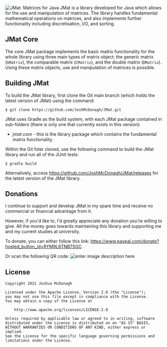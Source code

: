 ﻿![JMat: Matrices for Java](https://1.bp.blogspot.com/-HBB4foZmv4I/YPxmtma_HJI/AAAAAAAAAcY/TuLtrSs18VwJPzXNnTyyxJwWRYMOUY3dACLcBGAsYHQ/s928/Matrices+for+Java+Banner.png)
JMat is a library developed for Java which allows for the use and manipulation of matrices. The library handles fundamental mathematical operations on matrices, and also implements further functionality including discretisation, I/O, and sorting.

## JMat Core

The core JMat package implements the basic matrix functionality for the whole library using three main types of matrix object: the generic matrix (`GMatrix`), the comparable matrix (`CMatrix`), and the double matrix (`DMatrix`). Using these matrix objects, use and manipulation of matrices is possible.

## Building JMat

To build the JMat library, first clone the Git main branch (which holds the latest version of JMat) using the command:

	$ git clone https://github.com/JoshMcDonagh/JMat.git

JMat uses Gradle as the build system, with each JMat package contained in sub-folders (there is only one that currently exists in this version):

* *jmat.core* - this is the library package which contains the fundamental matrix functionality.

Within the Git foler cloned, use the following command to build the JMat library and run all of the JUnit tests:

	$ gradle build

Alternatively, access https://github.com/JoshMcDonagh/JMat/releases for the latest version of the JMat library.

## Donations

I continue to support and develop JMat in my spare time and receive no commercial or financial advantage from it.

However, if you'd like to, I'd greatly appreciate any donation you're willing to give. All the money goes towards maintaining this library and supporting me and my current studies at university.

To donate, you can either follow this link:
https://www.paypal.com/donate?hosted_button_id=RYM9L6TNB7SGC

Or scan the following QR code:
![enter image description here](https://1.bp.blogspot.com/-OCzvZJxrtz4/YTEnmNntipI/AAAAAAAAAdE/qKhC01NIC14sY84_HPpIAZRHtTGv3tkigCLcBGAsYHQ/s0/QR+code.png)

## License

```
Copyright 2021 Joshua McDonagh

Licensed under the Apache License, Version 2.0 (the "License");
you may not use this file except in compliance with the License.
You may obtain a copy of the License at

    http://www.apache.org/licenses/LICENSE-2.0

Unless required by applicable law or agreed to in writing, software
distributed under the License is distributed on an "AS IS" BASIS,
WITHOUT WARRANTIES OR CONDITIONS OF ANY KIND, either express or implied.
See the License for the specific language governing permissions and
limitations under the License.
```
